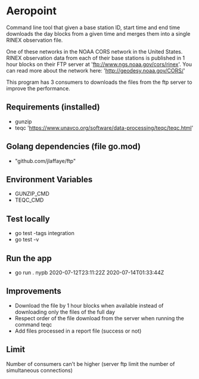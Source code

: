 # Aeropoint

Command line tool that given a base station ID, start time and end time downloads the day blocks from a given time and merges them into a single RINEX observation file.

One of these networks in the NOAA CORS network in the United States. RINEX observation data from each of their base stations is published in 1 hour blocks on their FTP server at 'ftp://www.ngs.noaa.gov/cors/rinex'. You can read more about the network here: 'http://geodesy.noaa.gov/CORS/'

This program has 3 consumers to downloads the files from the ftp server to improve the performance.

## Requirements (installed)

- gunzip
- teqc 'https://www.unavco.org/software/data-processing/teqc/teqc.html'

## Golang dependencies (file go.mod)

- "github.com/jlaffaye/ftp"

## Environment Variables

- GUNZIP_CMD
- TEQC_CMD  

## Test locally

- go test -tags integration
- go test -v

## Run the app

- go run . nypb 2020-07-12T23:11:22Z 2020-07-14T01:33:44Z

## Improvements

- Download the file by 1 hour blocks when available instead of downloading only the files of the full day
- Respect order of the file download from the server when running the command teqc
- Add files processed in a report file (success or not)

## Limit

Number of consumers can't be higher (server ftp limit the number of simultaneous connections)